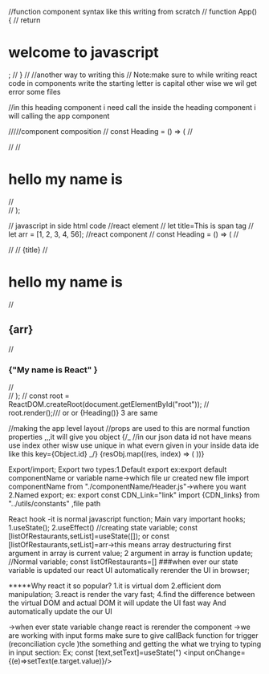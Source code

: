 //function component syntax like this writing from scratch
// function App() {
// return <h1>welcome to javascript</h1>;
// }
// //another way to writing this
// Note:make sure to while writing react code in components write the starting letter is capital other wise we wil get error some files

//in this heading component i need call the inside the heading component i will calling the app component

/////component composition
// const Heading = () => (
// <div>
// <App />
// <h1>hello my name is</h1>
// </div>
// );

// javascript in side html code
//react element
// let title=<span>This is span tag</span>
// let arr = [1, 2, 3, 4, 56];
//react component
// const Heading = () => (
// <div>
// <App />
// {title}
// <h1>hello my name is</h1>
// <h2>{arr}</h2>
// <h3>{"My name is React" }</h3>
// </div>
// );
// const root = ReactDOM.createRoot(document.getElementById("root"));
// root.render(<Heading />);///<Heading></Heading> or </Heading> or {Heading()} 3 are same

//making the app level layout
//props are used to this are normal function properties ,,,it will give you object
{/_ //in our json data id not have means use index other wisw use unique in what evern given in your inside data ide like this key={Object.id} _/}
{resObj.map((res, index) => (
<RestaurantCard key={index} resObj={res} />
))}

Export/import;
Export two types:1.Default export
ex:export default componentName or variable name->which file ur created new file
import componentName from "./componentName/Header.js"->where you want
2.Named export;
ex: export const CDN_Link="link"
import {CDN_links} from "../utils/constants" ,file path

React hook -it is normal javascript function;
Main vary important hooks;
1.useState();
2.useEffect()
//creating state variable;
const [listOfRestaurants,setList]=useState([]);
or
const [listOfRestaurants,setList]=arr->this means array destructuring
first argument in array is current value;
2 argument in array is function update;
//Normal variable;
const listOfRestaurants=[]
###when ever our state variable is updated our react UI automatically rerender the UI in browser;

**\***Why react it so popular?
1.it is virtual dom
2.efficient dom manipulation;
3.react is render the vary fast;
4.find the difference between the virtual DOM and actual DOM it will update the UI fast way And automatically update the our UI

->when ever state variable change react is rerender the component 
->we are working with input forms make sure to give callBack function for trigger (reconciliation cycle )the something and getting the what we trying to typing in input section:
Ex;
const [text,setText]=useState(")
<input onChange={(e)=>setText(e.target.value)}/>

